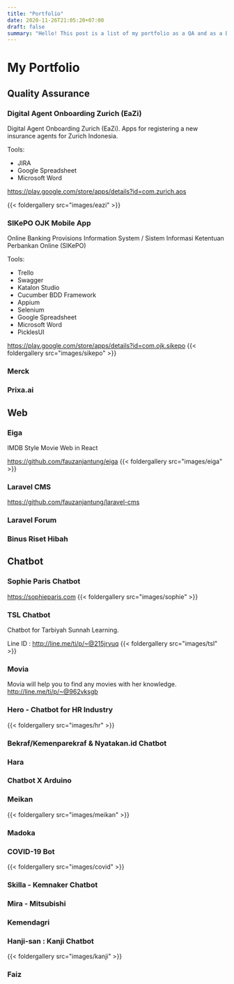 ```yaml
---
title: "Portfolio"
date: 2020-11-26T21:05:20+07:00
draft: false
summary: "Hello! This post is a list of my portfolio as a QA and as a Developer"
---
```


# My Portfolio

## Quality Assurance
### Digital Agent Onboarding Zurich (EaZi)
Digital Agent Onboarding Zurich (EaZi). Apps for registering a new insurance agents for Zurich Indonesia. 

Tools: 
- JIRA
- Google Spreadsheet
- Microsoft Word

https://play.google.com/store/apps/details?id=com.zurich.aos

{{< foldergallery src="images/eazi" >}}

### SIKePO OJK Mobile App
Online Banking Provisions Information System / Sistem Informasi Ketentuan Perbankan Online (SIKePO)

Tools:
- Trello
- Swagger
- Katalon Studio
- Cucumber BDD Framework
- Appium
- Selenium
- Google Spreadsheet
- Microsoft Word
- PicklesUI

https://play.google.com/store/apps/details?id=com.ojk.sikepo
{{< foldergallery src="images/sikepo" >}}

### Merck
### Prixa.ai

## Web
### Eiga
IMDB Style Movie Web in React

https://github.com/fauzanjantung/eiga
{{< foldergallery src="images/eiga" >}}
### Laravel CMS 
https://github.com/fauzanjantung/laravel-cms
### Laravel Forum
### Binus Riset Hibah


## Chatbot
### Sophie Paris Chatbot 
https://sophieparis.com
{{< foldergallery src="images/sophie" >}}


### TSL Chatbot
Chatbot for Tarbiyah Sunnah Learning. 

Line ID : http://line.me/ti/p/~@215jrvuq
{{< foldergallery src="images/tsl" >}}

### Movia
Movia will help you to find any movies with her knowledge.
http://line.me/ti/p/~@962vksgb

### Hero - Chatbot for HR Industry
{{< foldergallery src="images/hr" >}}

### Bekraf/Kemenparekraf & Nyatakan.id Chatbot
### Hara
### Chatbot X Arduino
### Meikan
{{< foldergallery src="images/meikan" >}}

### Madoka
### COVID-19 Bot
{{< foldergallery src="images/covid" >}}

### Skilla - Kemnaker Chatbot
### Mira - Mitsubishi
### Kemendagri
### Hanji-san : Kanji Chatbot
{{< foldergallery src="images/kanji" >}}

### Faiz